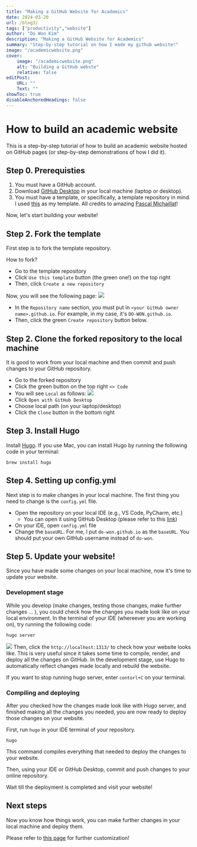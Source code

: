 ```yaml
---
title: "Making a GitHub Website for Academics" 
date: 2024-03-20
url: /blog3/
tags: ["productivity","website"]
author: "Do Won Kim"
description: "Making a GitHub Website for Academics"
summary: "Step-by-step tutorial on how I made my github website!" 
image: "/academicwebsite.png"
cover:
    image: "/academicwebsite.png"
    alt: "Building a GitHub webste"
    relative: false
editPost:
    URL: ""
    Text: ""
showToc: true
disableAnchoredHeadings: false
---
```


# How to build an academic website

This is a step-by-step tutorial of how to build an academic website hosted on GitHub pages (or step-by-step 
demonstrations of how I did it). 

## Step 0. Prerequisties 
1. You must have a GitHub account.
2. Download [GitHub Desktop](https://desktop.github.com/) in your local machine (laptop or desktop). 
3. You must have a template, or specifically, a template repository in mind. I used [this](https://github.com/pmichaillat/hugo-website?tab=readme-ov-file) as my template. All credits to amazing [Pascal Michaillat](https://pascalmichaillat.org/)!

Now, let's start building your website!

## Step 2. Fork the template 
First step is to fork the template repository. 

How to fork? 
- Go to the template repository
- Click `Use this template` button (the green one!) on the top right 
- Then, click `Create a new repository`

Now, you will see the following page:
![](/forking.png)

- In the `Repository name` section, you must put in `<your GitHub owner name>.github.io`. For example, in my case, it's `DO-WON.github.io`. 
- Then, click the green `Create repository` button below. 


## Step 2. Clone the forked repository to the local machine 
It is good to work from your local machine and then commit and push changes to your GitHub repository. 

- Go to the forked repository
- Click the green button on the top right `<> Code`
- You will see `Local` as follows:
![](/forking2.png)
- Click `Open with GitHub Desktop`
- Choose local path (on your laptop/desktop)
- Click the `Clone` button in the bottom right

## Step 3. Install Hugo
Install [Hugo](https://gohugo.io/installation/). If you use Mac, you can install Hugo by running the following code in your terminal:
```shell
brew install hugo
```

## Step 4. Setting up config.yml

Next step is to make changes in your local machine. The first thing you need to change is the `config.yml` file. 

- Open the repository on your local IDE (e.g., VS Code, PyCharm, etc.)
  - You can open it using GitHub Desktop (please refer to this [link](https://collectionbuilder.github.io/cb-docs/docs/repository/open/#use-github-desktop-to-open-your-repository))
- On your IDE, open `config.yml` file 
- Change the `baseURL`. For me, I put `do-won.github.io` as the `baseURL`. You should put your own GitHub username instead of `do-won`. 

## Step 5. Update your website! 

Since you have made some changes on your local machine, now it's time to update your website. 

### Development stage
While you develop (make changes, testing those changes, make further changes ... ), you could check how the changes you made look like on your local environment. In the terminal of your IDE (whereever you are working on), try running the following code: 
```shell
hugo server
```
![](/localhost.png)
Then, click the `http://localhost:1313/` to check how your website looks like. This is very useful since it takes some time to compile, render, and deploy all the changes on GitHub. In the development stage, use Hugo to automatically reflect changes made locally and rebuild the website.  

If you want to stop running hugo server, enter `contorl+C` on your terminal.

### Compiling and deploying 
After you checked how the changes made look like with Hugo server, and finished making all the changes you needed, you are now ready to deploy those changes on your website.   

First, run `hugo` in your IDE terminal of your repository. 
```shell
hugo
```
This command compiles everything that needed to deploy the changes to your website. 

Then, using your IDE or GitHub Desktop, commit and push changes to your online repository. 

Wait till the deployment is completed and visit your website! 

## Next steps
Now you know how things work, you can make further changes in your local machine and deploy them.

Please refer to [this page](https://pascalmichaillat.org/d5/) for further customization! 

